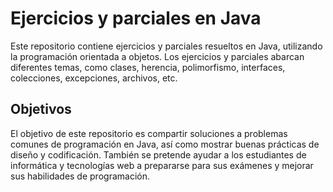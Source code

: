 # Ejercicios y parciales en Java

Este repositorio contiene ejercicios y parciales resueltos en Java, utilizando la programación orientada a objetos. Los ejercicios y parciales abarcan diferentes temas, como clases, herencia, polimorfismo, interfaces, colecciones, excepciones, archivos, etc.

## Objetivos

El objetivo de este repositorio es compartir soluciones a problemas comunes de programación en Java, así como mostrar buenas prácticas de diseño y codificación. También se pretende ayudar a los estudiantes de informática y tecnologías web a prepararse para sus exámenes y mejorar sus habilidades de programación.
